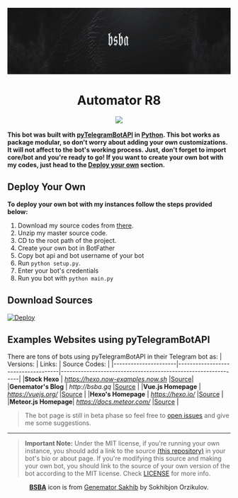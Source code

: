 <p align="center">
  <a href="https://t.me/bsba_group">
    <img src="assets/header.png" width="100%" height="150">
  </a>
  <h1 align="center">Automator R8</h1>
</p>

<p align="center">
  <a href="https://app.netlify.com/sites/bsba/deploys">
    <img src="https://api.netlify.com/api/v1/badges/c8bd4cd3-39c0-4893-ad01-ba2b7e52f555/deploy-status">
  </a>
</p>

**This bot was built with [pyTelegramBotAPI](https://github.com/eternnoir/pyTelegramBotAPI) in [Python](https://www.python.org/). This bot works as package modular, so don't worry about adding your own customizations. It will not affect to the bot's working process. Just, don't forget to import core/bot and you're ready to go!
If you want to create your own bot with my codes, just head to the [Deploy your own](#deploy-your-own) section.**
 
## Deploy Your Own
**To deploy your own bot with my instances follow the steps provided below:**

1. Download my source codes from [there](#download-sources).
2. Unzip my master source code.
3. CD to the root path of the project.
4. Create your own bot in BotFather
5. Copy bot api and bot username of your bot
6. Run ```python setup.py```.
7. Enter your bot's credentials
8. Run you bot with ```python main.py```


## Download Sources
[![Deploy](https://zeit.co/button)](https://github.com/sakhib-orzklv/automator/archive/master.zip)

## Examples Websites using pyTelegramBotAPI 
There are tons of bots using pyTelegramBotAPI in their Telegram bot as:
| Versions:            | Links:                             | Source Codes:                                                 |
|----------------------|------------------------------------|---------------------------------------------------------------|
|**Stock Hexo**        | _https://hexo.now-examples.now.sh_ |[Source](https://github.com/zeit/now-examples/tree/master/hexo)|
|**Genemator's Blog**  | _http://bsba.gq_                   |[Source](https://github.com/sakhib-orzklv/bsba)                |
|**Vue.js Homepage**   | _https://vuejs.org/_               |[Source](https://github.com/vuejs/vuejs.org)                   |
|**Hexo's Homepage**   | _https://hexo.io/_                 |[Source](https://github.com/hexojs/hexo)                       |
|**Meteor.js Homepage**| _https://docs.meteor.com/_         |[Source](https://github.com/meteor/docs)                       |

> The bot page is still in beta phase so feel free to [open issues](https://github.com/sakhib-orzklv/automator/issues/new) and give me some suggestions.
---

> **Important Note:** Under the MIT license, if you're running your own instance, you should add a link to the source [(this repository)](https://github.com/sakhib-orzklv/automator) in your bot's bio or about page. If you're modifying this source and making your own bot, you should link to the source of your own version of the bot according to the MIT license. Check [LICENSE](LICENSE) for more info.

<p align="center">
    <a href="https://t.me/bsba_group"><b>BSBA</b></a> icon is from <a href="https://t.me/sakhib_orzklv/">Genemator Sakhib</a> by Sokhibjon Orzikulov.
</p>

